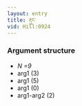 ```yaml
---
layout: entry
title: རྡུང་
vid: Hill:0924
---
```

### Argument structure
* _N =9_
* arg1 (3)
* arg1 (5)
* arg1 (0)
* arg1-arg2 (2)
